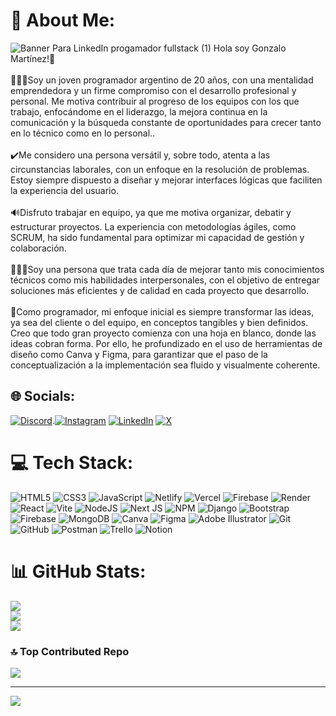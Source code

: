 # 💫 About Me:
![Banner Para LinkedIn progamador fullstack (1)](https://github.com/user-attachments/assets/90996a1b-3e68-4daa-8970-4effc7e25cfb)
Hola soy Gonzalo Martínez!👋<br><br>🙋🏼‍♂️Soy un joven programador argentino de 20 años, con una mentalidad emprendedora y un firme compromiso con el desarrollo profesional y personal. Me motiva contribuir al progreso de los equipos con los que trabajo, enfocándome en el liderazgo, la mejora continua en la comunicación y la búsqueda constante de oportunidades para crecer tanto en lo técnico como en lo personal..<br><br>✔️Me considero una persona versátil y, sobre todo, atenta a las circunstancias laborales, con un enfoque en la resolución de problemas. Estoy siempre dispuesto a diseñar y mejorar interfaces lógicas que faciliten la experiencia del usuario.<br><br>🔊Disfruto trabajar en equipo, ya que me motiva organizar, debatir y estructurar proyectos. La experiencia con metodologías ágiles, como SCRUM, ha sido fundamental para optimizar mi capacidad de gestión y colaboración.<br><br>👷🏼‍♂️Soy una persona que trata cada día de mejorar tanto mis conocimientos técnicos como mis habilidades interpersonales, con el objetivo de entregar soluciones más eficientes y de calidad en cada proyecto que desarrollo.<br><br>🚀Como programador, mi enfoque inicial es siempre transformar las ideas, ya sea del cliente o del equipo, en conceptos tangibles y bien definidos. Creo que todo gran proyecto comienza con una hoja en blanco, donde las ideas cobran forma. Por ello, he profundizado en el uso de herramientas de diseño como Canva y Figma, para garantizar que el paso de la conceptualización a la implementación sea fluido y visualmente coherente.


## 🌐 Socials:
[![Discord](https://img.shields.io/badge/Discord-%237289DA.svg?logo=discord&logoColor=white)](https://discord.gg/gonzalo.martinezz3412).[![Instagram](https://img.shields.io/badge/Instagram-%237289DA.svg?logo=Instagram&logoColor=white)](https://www.instagram.com/gonchi_martinezz/) [![LinkedIn](https://img.shields.io/badge/LinkedIn-%230077B5.svg?logo=linkedin&logoColor=white)](https://linkedin.com/in/www.linkedin.com/in/gonzalomartinez9) [![X](https://img.shields.io/badge/X-black.svg?logo=X&logoColor=white)](https://x.com/https://x.com/gonchimartinez9) 

# 💻 Tech Stack:
![HTML5](https://img.shields.io/badge/html5-%23E34F26.svg?style=for-the-badge&logo=html5&logoColor=white) ![CSS3](https://img.shields.io/badge/css3-%231572B6.svg?style=for-the-badge&logo=css3&logoColor=white) ![JavaScript](https://img.shields.io/badge/javascript-%23323330.svg?style=for-the-badge&logo=javascript&logoColor=%23F7DF1E) ![Netlify](https://img.shields.io/badge/netlify-%23000000.svg?style=for-the-badge&logo=netlify&logoColor=#00C7B7) ![Vercel](https://img.shields.io/badge/vercel-%23000000.svg?style=for-the-badge&logo=vercel&logoColor=white) ![Firebase](https://img.shields.io/badge/firebase-%23039BE5.svg?style=for-the-badge&logo=firebase) ![Render](https://img.shields.io/badge/Render-%46E3B7.svg?style=for-the-badge&logo=render&logoColor=white) ![React](https://img.shields.io/badge/react-%2320232a.svg?style=for-the-badge&logo=react&logoColor=%2361DAFB) ![Vite](https://img.shields.io/badge/vite-%23646CFF.svg?style=for-the-badge&logo=vite&logoColor=white) ![NodeJS](https://img.shields.io/badge/node.js-6DA55F?style=for-the-badge&logo=node.js&logoColor=white) ![Next JS](https://img.shields.io/badge/Next-black?style=for-the-badge&logo=next.js&logoColor=white) ![NPM](https://img.shields.io/badge/NPM-%23CB3837.svg?style=for-the-badge&logo=npm&logoColor=white) ![Django](https://img.shields.io/badge/django-%23092E20.svg?style=for-the-badge&logo=django&logoColor=white) ![Bootstrap](https://img.shields.io/badge/bootstrap-%238511FA.svg?style=for-the-badge&logo=bootstrap&logoColor=white) ![Firebase](https://img.shields.io/badge/firebase-a08021?style=for-the-badge&logo=firebase&logoColor=ffcd34) ![MongoDB](https://img.shields.io/badge/MongoDB-%234ea94b.svg?style=for-the-badge&logo=mongodb&logoColor=white) ![Canva](https://img.shields.io/badge/Canva-%2300C4CC.svg?style=for-the-badge&logo=Canva&logoColor=white) ![Figma](https://img.shields.io/badge/figma-%23F24E1E.svg?style=for-the-badge&logo=figma&logoColor=white) ![Adobe Illustrator](https://img.shields.io/badge/adobe%20illustrator-%23FF9A00.svg?style=for-the-badge&logo=adobe%20illustrator&logoColor=white) ![Git](https://img.shields.io/badge/git-%23F05033.svg?style=for-the-badge&logo=git&logoColor=white) ![GitHub](https://img.shields.io/badge/github-%23121011.svg?style=for-the-badge&logo=github&logoColor=white) ![Postman](https://img.shields.io/badge/Postman-FF6C37?style=for-the-badge&logo=postman&logoColor=white) ![Trello](https://img.shields.io/badge/Trello-%23026AA7.svg?style=for-the-badge&logo=Trello&logoColor=white) ![Notion](https://img.shields.io/badge/Notion-%23000000.svg?style=for-the-badge&logo=notion&logoColor=white)
# 📊 GitHub Stats:
![](https://github-readme-stats.vercel.app/api?username=GonzaloMartinezz&theme=tokyonight&hide_border=false&include_all_commits=true&count_private=true)<br/>
![](https://github-readme-streak-stats.herokuapp.com/?user=GonzaloMartinezz&theme=tokyonight&hide_border=false)<br/>
![](https://github-readme-stats.vercel.app/api/top-langs/?username=GonzaloMartinezz&theme=tokyonight&hide_border=false&include_all_commits=true&count_private=true&layout=compact)

### 🔝 Top Contributed Repo
![](https://github-contributor-stats.vercel.app/api?username=GonzaloMartinezz&limit=5&theme=dark&combine_all_yearly_contributions=true)

---
[![](https://visitcount.itsvg.in/api?id=GonzaloMartinezz&icon=0&color=0)](https://visitcount.itsvg.in)

<!-- Proudly created with GPRM ( https://gprm.itsvg.in ) -->
